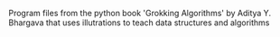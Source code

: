 Program files from the python book 'Grokking Algorithms' by Aditya Y. Bhargava that uses illutrations to teach data structures and algorithms 
